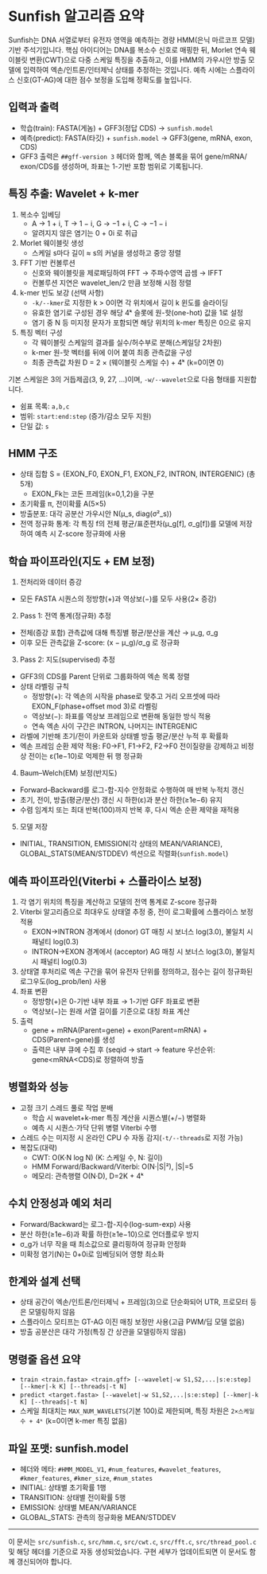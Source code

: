 # Sunfish 알고리즘 요약

Sunfish는 DNA 서열로부터 유전자 영역을 예측하는 경량 HMM(은닉 마르코프 모델) 기반 주석기입니다. 핵심 아이디어는 DNA를 복소수 신호로 매핑한 뒤, Morlet 연속 웨이블릿 변환(CWT)으로 다중 스케일 특징을 추출하고, 이를 HMM의 가우시안 방출 모델에 입력하여 엑손/인트론/인터제닉 상태를 추정하는 것입니다. 예측 시에는 스플라이스 신호(GT-AG)에 대한 점수 보정을 도입해 정확도를 높입니다.

## 입력과 출력
- 학습(train): FASTA(게놈) + GFF3(정답 CDS) → `sunfish.model`
- 예측(predict): FASTA(타깃) + `sunfish.model` → GFF3(gene, mRNA, exon, CDS)
- GFF3 출력은 `##gff-version 3` 헤더와 함께, 엑손 블록을 묶어 gene/mRNA/ exon/CDS를 생성하며, 좌표는 1-기반 포함 범위로 기록됩니다.

## 특징 추출: Wavelet + k-mer
1. 복소수 임베딩
   - A → 1 + i, T → 1 − i, G → −1 + i, C → −1 − i
   - 알려지지 않은 염기는 0 + 0i 로 취급
2. Morlet 웨이블릿 생성
   - 스케일 s마다 길이 ≈ s의 커널을 생성하고 중앙 정렬
3. FFT 기반 컨볼루션
   - 신호와 웨이블릿을 제로패딩하여 FFT → 주파수영역 곱셈 → IFFT
   - 컨볼루션 지연은 wavelet_len/2 만큼 보정해 시점 정렬
4. k-mer 빈도 보강 (선택 사항)
   - `-k/--kmer`로 지정한 k > 0이면 각 위치에서 길이 k 윈도를 슬라이딩
   - 유효한 염기로 구성된 경우 해당 4ᵏ 슬롯에 원-핫(one-hot) 값을 1로 설정
   - 염기 중 N 등 미지정 문자가 포함되면 해당 위치의 k-mer 특징은 0으로 유지
5. 특징 벡터 구성
   - 각 웨이블릿 스케일의 결과를 실수/허수부로 분해(스케일당 2차원)
   - k-mer 원-핫 벡터를 뒤에 이어 붙여 최종 관측값을 구성
   - 최종 관측값 차원 D = 2 × (웨이블릿 스케일 수) + 4ᵏ (k=0이면 0)

기본 스케일은 3의 거듭제곱(3, 9, 27, …)이며, `-w/--wavelet`으로 다음 형태를 지원합니다.
- 쉼표 목록: `a,b,c`
- 범위: `start:end:step` (증가/감소 모두 지원)
- 단일 값: `s`

## HMM 구조
- 상태 집합 S = {EXON_F0, EXON_F1, EXON_F2, INTRON, INTERGENIC} (총 5개)
  - EXON_Fk는 코돈 프레임(k=0,1,2)을 구분
- 초기확률 π, 전이확률 A(5×5)
- 방출분포: 대각 공분산 가우시안 N(μ_s, diag(σ²_s))
- 전역 정규화 통계: 각 특징 f의 전체 평균/표준편차(μ_g[f], σ_g[f])를 모델에 저장하여 예측 시 Z-score 정규화에 사용

## 학습 파이프라인(지도 + EM 보정)
1) 전처리와 데이터 증강
- 모든 FASTA 시퀀스의 정방향(+)과 역상보(−)를 모두 사용(2× 증강)

2) Pass 1: 전역 통계(정규화) 추정
- 전체(증강 포함) 관측값에 대해 특징별 평균/분산을 계산 → μ_g, σ_g
- 이후 모든 관측값을 Z-score: (x − μ_g)/σ_g 로 정규화

3) Pass 2: 지도(supervised) 추정
- GFF3의 CDS를 Parent 단위로 그룹화하여 엑손 목록 정렬
- 상태 라벨링 규칙
  - 정방향(+): 각 엑손의 시작을 phase로 맞추고 거리 오프셋에 따라 EXON_F(phase+offset mod 3)로 라벨링
  - 역상보(−): 좌표를 역상보 프레임으로 변환해 동일한 방식 적용
  - 연속 엑손 사이 구간은 INTRON, 나머지는 INTERGENIC
- 라벨에 기반해 초기/전이 카운트와 상태별 방출 평균/분산 누적 후 확률화
- 엑손 프레임 순환 제약 적용: F0→F1, F1→F2, F2→F0 전이질량을 강제하고 비정상 전이는 ε(1e−10)로 억제한 뒤 행 정규화

4) Baum–Welch(EM) 보정(반지도)
- Forward–Backward를 로그-합-지수 안정화로 수행하여 매 반복 누적치 갱신
- 초기, 전이, 방출(평균/분산) 갱신 시 하한(ε)과 분산 하한(≥1e−6) 유지
- 수렴 임계치 또는 최대 반복(100)까지 반복 후, 다시 엑손 순환 제약을 재적용

5) 모델 저장
- INITIAL, TRANSITION, EMISSION(각 상태의 MEAN/VARIANCE), GLOBAL_STATS(MEAN/STDDEV) 섹션으로 직렬화(`sunfish.model`)

## 예측 파이프라인(Viterbi + 스플라이스 보정)
1. 각 염기 위치의 특징을 계산하고 모델의 전역 통계로 Z-score 정규화
2. Viterbi 알고리즘으로 최대우도 상태열 추정 중, 전이 로그확률에 스플라이스 보정 적용
   - EXON→INTRON 경계에서 (donor) GT 매칭 시 보너스 log(3.0), 불일치 시 패널티 log(0.3)
   - INTRON→EXON 경계에서 (acceptor) AG 매칭 시 보너스 log(3.0), 불일치 시 패널티 log(0.3)
3. 상태열 후처리로 엑손 구간을 묶어 유전자 단위를 정의하고, 점수는 길이 정규화된 로그우도(log_prob/len) 사용
4. 좌표 변환
   - 정방향(+)은 0-기반 내부 좌표 → 1-기반 GFF 좌표로 변환
   - 역상보(−)는 원래 서열 길이를 기준으로 대칭 좌표 계산
5. 출력
   - gene + mRNA(Parent=gene) + exon(Parent=mRNA) + CDS(Parent=gene)를 생성
   - 출력은 내부 큐에 수집 후 (seqid → start → feature 우선순위: gene<mRNA<CDS)로 정렬하여 방출

## 병렬화와 성능
- 고정 크기 스레드 풀로 작업 분배
   - 학습 시 wavelet+k-mer 특징 계산을 시퀀스별(+/−) 병렬화
  - 예측 시 시퀀스·가닥 단위 병렬 Viterbi 수행
- 스레드 수는 미지정 시 온라인 CPU 수 자동 감지(`-t/--threads`로 지정 가능)
- 복잡도(대략)
   - CWT: O(K·N log N) (K: 스케일 수, N: 길이)
  - HMM Forward/Backward/Viterbi: O(N·|S|²), |S|=5
   - 메모리: 관측행렬 O(N·D), D=2K + 4ᵏ

## 수치 안정성과 예외 처리
- Forward/Backward는 로그-합-지수(log-sum-exp) 사용
- 분산 하한(≥1e−6)과 확률 하한(≥1e−10)으로 언더플로우 방지
- σ_g가 너무 작을 때 최소값으로 클리핑하여 정규화 안정화
- 미확정 염기(N)는 0+0i로 임베딩되어 영향 최소화

## 한계와 설계 선택
- 상태 공간이 엑손/인트론/인터제닉 + 프레임(3)으로 단순화되어 UTR, 프로모터 등은 모델링하지 않음
- 스플라이스 모티프는 GT-AG 이진 매칭 보정만 사용(고급 PWM/딥 모델 없음)
- 방출 공분산은 대각 가정(특징 간 상관을 모델링하지 않음)

## 명령줄 옵션 요약
- `train <train.fasta> <train.gff> [--wavelet|-w S1,S2,...|s:e:step] [--kmer|-k K] [--threads|-t N]`
- `predict <target.fasta> [--wavelet|-w S1,S2,...|s:e:step] [--kmer|-k K] [--threads|-t N]`
- 스케일 최대치는 `MAX_NUM_WAVELETS`(기본 100)로 제한되며, 특징 차원은 `2×스케일 수 + 4ᵏ` (k=0이면 k-mer 특징 없음)

## 파일 포맷: sunfish.model
- 헤더와 메타: `#HMM_MODEL_V1`, `#num_features`, `#wavelet_features`, `#kmer_features`, `#kmer_size`, `#num_states`
- INITIAL: 상태별 초기확률 1행
- TRANSITION: 상태별 전이확률 5행
- EMISSION: 상태별 MEAN/VARIANCE
- GLOBAL_STATS: 관측의 정규화용 MEAN/STDDEV

---
이 문서는 `src/sunfish.c`, `src/hmm.c`, `src/cwt.c`, `src/fft.c`, `src/thread_pool.c` 및 해당 헤더를 기준으로 자동 생성되었습니다. 구현 세부가 업데이트되면 이 문서도 함께 갱신되어야 합니다.